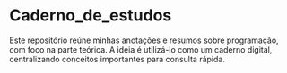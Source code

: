 # Caderno_de_estudos
Este repositório reúne minhas anotações e resumos sobre programação, com foco na parte teórica. A ideia é utilizá-lo como um caderno digital, centralizando conceitos importantes para consulta rápida.

